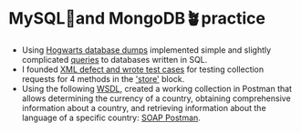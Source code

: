 # MySQL🐬and MongoDB🪴practice
<ul>
<li>  Using <a href="https://drive.google.com/drive/u/3/folders/1MC0AttnmlAmugifFlX3hG6pssYZDqpPB">Hogwarts database dumps</a> implemented simple and slightly complicated <a href="https://www.postman.com/security-astronomer-72485128/workspace/leocrane/collection/29368662-b693380f-310f-422f-ac3c-208b0393737f?action=share&creator=29368662">queries</a> to databases written in SQL.</li> 
<li> I founded <a href="https://docs.google.com/spreadsheets/d/1TdBwcKVU4CHiw-LDCjr846he2N0pqJwb2WD5pTCff8I/edit#gid=660864867">XML defect and wrote test cases</a> for testing collection requests for 4 methods in the <a href="https://petstore.swagger.io/#/store">'store'</a> block.</li> 
<li> Using the following <a href="http://webservices.oorsprong.org/websamples.countryinfo/CountryInfoService.wso?WSDL">WSDL</a>, created a working collection in Postman that allows determining the currency of a country, obtaining comprehensive information about a country, and retrieving information about the language of a specific country: <a href="http://webservices.oorsprong.org/websamples.countryinfo/CountryInfoService.wso?WSDL">SOAP Postman</a>.</li> 
</ul>
